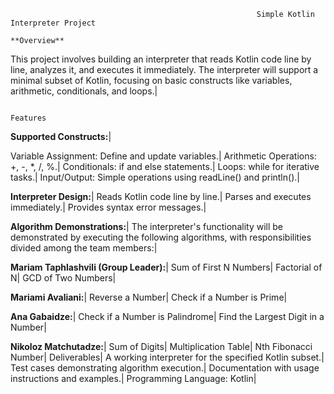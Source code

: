                                                            Simple Kotlin Interpreter Project
                                                                    **Overview**
This project involves building an interpreter that reads Kotlin code line by line, analyzes it, and executes it immediately. The interpreter will support a minimal subset of Kotlin, focusing on basic constructs like variables, arithmetic, conditionals, and loops.|

                                                                     Features
**Supported Constructs:**|

Variable Assignment: Define and update variables.|
Arithmetic Operations: +, -, *, /, %.|
Conditionals: if and else statements.|
Loops: while for iterative tasks.|
Input/Output: Simple operations using readLine() and println().|

**Interpreter Design:**|
Reads Kotlin code line by line.|
Parses and executes immediately.|
Provides syntax error messages.|

**Algorithm Demonstrations:**|
The interpreter's functionality will be demonstrated by executing the following algorithms, with responsibilities divided among the team members:|

**Mariam Taphlashvili (Group Leader):**|
Sum of First N Numbers|
Factorial of N|
GCD of Two Numbers|

**Mariami Avaliani:**|
Reverse a Number|
Check if a Number is Prime|

**Ana Gabaidze:**|
Check if a Number is Palindrome|
Find the Largest Digit in a Number|

**Nikoloz Matchutadze:**|
Sum of Digits|
Multiplication Table|
Nth Fibonacci Number|
                                                                   Deliverables|
A working interpreter for the specified Kotlin subset.|
Test cases demonstrating algorithm execution.|
Documentation with usage instructions and examples.|
Programming Language: Kotlin|
